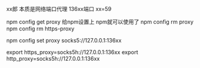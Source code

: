 xx郎 本质是网络端口代理
136xx端口  xx=59

npm config get proxy  给npm设置上  npm就可以使用了
npm config rm proxy
npm config rm https-proxy

npm config set proxy socks5://127.0.0.1:136xx

export https_proxy=socks5h://127.0.0.1:136xx
export http_proxy=socks5h://127.0.0.1:136xx

